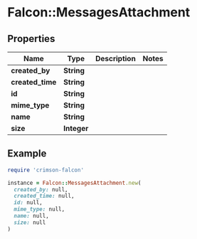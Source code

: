 # Falcon::MessagesAttachment

## Properties

| Name | Type | Description | Notes |
| ---- | ---- | ----------- | ----- |
| **created_by** | **String** |  |  |
| **created_time** | **String** |  |  |
| **id** | **String** |  |  |
| **mime_type** | **String** |  |  |
| **name** | **String** |  |  |
| **size** | **Integer** |  |  |

## Example

```ruby
require 'crimson-falcon'

instance = Falcon::MessagesAttachment.new(
  created_by: null,
  created_time: null,
  id: null,
  mime_type: null,
  name: null,
  size: null
)
```

